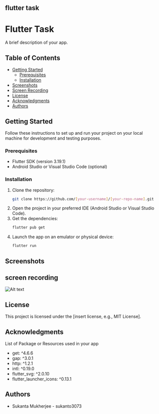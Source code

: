 
## flutter task

# Flutter Task

A brief description of your app.

## Table of Contents

- [Getting Started](#getting-started)
  - [Prerequisites](#prerequisites)
  - [Installation](#installation)
- [Screenshots](#screenshots)
- [Screen Recording](#screen-recordings)
- [License](#license)
- [Acknowledgments](#acknowledgments)
- [Authors](#authors)

## Getting Started

Follow these instructions to set up and run your project on your local machine for development and testing purposes.

### Prerequisites

- Flutter SDK (version 3.19.1)
- Android Studio or Visual Studio Code (optional)

### Installation

1. Clone the repository:
    ```sh
    git clone https://github.com/[your-username]/[your-repo-name].git
    ```
2. Open the project in your preferred IDE (Android Studio or Visual Studio Code).
3. Get the dependencies:
    ```sh
    flutter pub get
    ```
4. Launch the app on an emulator or physical device:
    ```sh
    flutter run
    ```



## Screenshots


## screen recording

![Alt text](https://www2.online-converting.com/upload/api_f5f2913117/result.jpg)

## License

This project is licensed under the [insert license, e.g., MIT License].

## Acknowledgments

List of Package or Resources used in your app

- get: ^4.6.6
- gap: ^3.0.1
- http: ^1.2.1
- intl: ^0.19.0
- flutter_svg: ^2.0.10
- flutter_launcher_icons: ^0.13.1

## Authors

- Sukanta Mukherjee - sukanto3073
